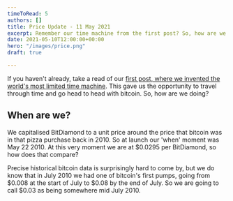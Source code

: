 ```yaml
---
timeToRead: 5
authors: []
title: Price Update - 11 May 2021
excerpt: Remember our time machine from the first post? So, how are we doing vs bitcoin?
date: 2021-05-10T12:00:00+00:00
hero: "/images/price.png"
draft: true

---
```

If you haven't already, take a read of our [first post, where we invented the world's most limited time machine](https://blog.btdmd.com/post/top/). This gave us the opportunity to travel through time and go head to head with bitcoin. So, how are we doing?

## When are we?

We capitalised BitDiamond to a unit price around the price that bitcoin was in that pizza purchase back in 2010. So at launch our 'when' moment was May 22 2010. At this very moment we are at $0.0295 per BitDiamond, so how does that compare?

Precise historical bitcoin data is surprisingly hard to come by, but we do know that in July 2010 we had one of bitcoin's first pumps, going from $0.008 at the start of July to $0.08 by the end of July. So we are going to call $0.03 as being somewhere mid July 2010.